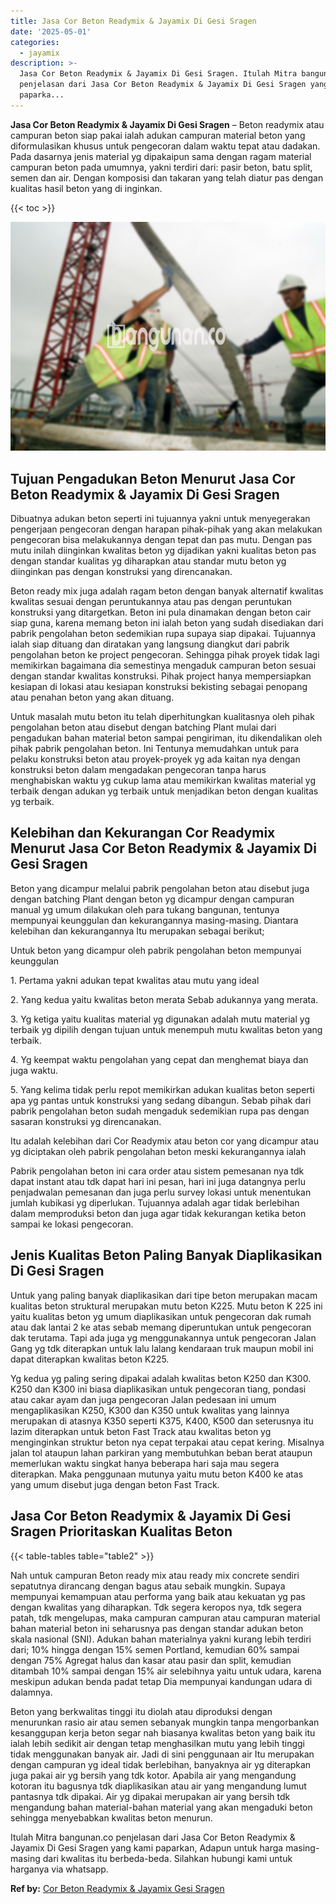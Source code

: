 ```yaml
---
title: Jasa Cor Beton Readymix & Jayamix Di Gesi Sragen
date: '2025-05-01'
categories:
  - jayamix
description: >-
  Jasa Cor Beton Readymix & Jayamix Di Gesi Sragen. Itulah Mitra bangunan.co
  penjelasan dari Jasa Cor Beton Readymix & Jayamix Di Gesi Sragen yang kami
  paparka...
---
```


**Jasa Cor Beton Readymix & Jayamix Di Gesi Sragen** – Beton readymix atau campuran beton siap pakai ialah adukan campuran material beton yang diformulasikan khusus untuk pengecoran dalam waktu tepat atau dadakan. Pada dasarnya jenis material yg dipakaipun sama dengan ragam material campuran beton pada umumnya, yakni terdiri dari: pasir beton, batu split, semen dan air. Dengan komposisi dan takaran yang telah diatur pas dengan kualitas hasil beton yang di inginkan.

{{< toc >}}

![Jasa Cor Beton Readymix & Jayamix Di Gesi Sragen](/images/jasa-cor-readymix-26.png)

## Tujuan Pengadukan Beton Menurut Jasa Cor Beton Readymix & Jayamix Di Gesi Sragen

Dibuatnya adukan beton seperti ini tujuannya yakni untuk menyegerakan pengerjaan pengecoran dengan harapan pihak-pihak yang akan melakukan pengecoran bisa melakukannya dengan tepat dan pas mutu. Dengan pas mutu inilah diinginkan kwalitas beton yg dijadikan yakni kualitas beton pas dengan standar kualitas yg diharapkan atau standar mutu beton yg diinginkan pas dengan konstruksi yang direncanakan.

Beton ready mix juga adalah ragam beton dengan banyak alternatif kwalitas kwalitas sesuai dengan peruntukannya atau pas dengan peruntukan konstruksi yang ditargetkan. Beton ini pula dinamakan dengan beton cair siap guna, karena memang beton ini ialah beton yang sudah disediakan dari pabrik pengolahan beton sedemikian rupa supaya siap dipakai. Tujuannya ialah siap dituang dan diratakan yang langsung diangkut dari pabrik pengolahan beton ke project pengecoran. Sehingga pihak proyek tidak lagi memikirkan bagaimana dia semestinya mengaduk campuran beton sesuai dengan standar kwalitas konstruksi. Pihak project hanya mempersiapkan kesiapan di lokasi atau kesiapan konstruksi bekisting sebagai penopang atau penahan beton yang akan dituang.

Untuk masalah mutu beton itu telah diperhitungkan kualitasnya oleh pihak pengolahan beton atau disebut dengan batching Plant mulai dari pengadukan bahan material beton sampai pengiriman, itu dikendalikan oleh pihak pabrik pengolahan beton. Ini Tentunya memudahkan untuk para pelaku konstruksi beton atau proyek-proyek yg ada kaitan nya dengan konstruksi beton dalam mengadakan pengecoran tanpa harus menghabiskan waktu yg cukup lama atau memikirkan kwalitas material yg terbaik dengan adukan yg terbaik untuk menjadikan beton dengan kualitas yg terbaik.

## Kelebihan dan Kekurangan Cor Readymix Menurut Jasa Cor Beton Readymix & Jayamix Di Gesi Sragen

Beton yang dicampur melalui pabrik pengolahan beton atau disebut juga dengan batching Plant dengan beton yg dicampur dengan campuran manual yg umum dilakukan oleh para tukang bangunan, tentunya mempunyai keunggulan dan kekurangannya masing-masing. Diantara kelebihan dan kekurangannya Itu merupakan sebagai berikut;

Untuk beton yang dicampur oleh pabrik pengolahan beton mempunyai keunggulan

1\. Pertama yakni adukan tepat kwalitas atau mutu yang ideal

2\. Yang kedua yaitu kwalitas beton merata Sebab adukannya yang merata.

3\. Yg ketiga yaitu kualitas material yg digunakan adalah mutu material yg terbaik yg dipilih dengan tujuan untuk menempuh mutu kwalitas beton yang terbaik.

4\. Yg keempat waktu pengolahan yang cepat dan menghemat biaya dan juga waktu.

5\. Yang kelima tidak perlu repot memikirkan adukan kualitas beton seperti apa yg pantas untuk konstruksi yang sedang dibangun. Sebab pihak dari pabrik pengolahan beton sudah mengaduk sedemikian rupa pas dengan sasaran konstruksi yg direncanakan.

Itu adalah kelebihan dari Cor Readymix atau beton cor yang dicampur atau yg diciptakan oleh pabrik pengolahan beton meski kekurangannya ialah

Pabrik pengolahan beton ini cara order atau sistem pemesanan nya tdk dapat instant atau tdk dapat hari ini pesan, hari ini juga datangnya perlu penjadwalan pemesanan dan juga perlu survey lokasi untuk menentukan jumlah kubikasi yg diperlukan. Tujuannya adalah agar tidak berlebihan dalam memproduksi beton dan juga agar tidak kekurangan ketika beton sampai ke lokasi pengecoran.

## Jenis Kualitas Beton Paling Banyak Diaplikasikan Di Gesi Sragen

Untuk yang paling banyak diaplikasikan dari tipe beton merupakan macam kualitas beton struktural merupakan mutu beton K225. Mutu beton K 225 ini yaitu kualitas beton yg umum diaplikasikan untuk pengecoran dak rumah atau dak lantai 2 ke atas sebab memang diperuntukan untuk pengecoran dak terutama. Tapi ada juga yg menggunakannya untuk pengecoran Jalan Gang yg tdk diterapkan untuk lalu lalang kendaraan truk maupun mobil ini dapat diterapkan kwalitas beton K225.

Yg kedua yg paling sering dipakai adalah kwalitas beton K250 dan K300. K250 dan K300 ini biasa diaplikasikan untuk pengecoran tiang, pondasi atau cakar ayam dan juga pengecoran Jalan pedesaan ini umum mengaplikasikan K250, K300 dan K350 untuk kwalitas yang lainnya merupakan di atasnya K350 seperti K375, K400, K500 dan seterusnya itu lazim diterapkan untuk beton Fast Track atau kwalitas beton yg menginginkan struktur beton nya cepat terpakai atau cepat kering. Misalnya jalan tol ataupun lahan parkiran yang membutuhkan beban berat ataupun memerlukan waktu singkat hanya beberapa hari saja mau segera diterapkan. Maka penggunaan mutunya yaitu mutu beton K400 ke atas yang umum disebut juga dengan beton Fast Track.

## Jasa Cor Beton Readymix & Jayamix Di Gesi Sragen Prioritaskan Kualitas Beton

{{< table-tables table="table2" >}}

Nah untuk campuran Beton ready mix atau ready mix concrete sendiri sepatutnya dirancang dengan bagus atau sebaik mungkin. Supaya mempunyai kemampuan atau performa yang baik atau kekuatan yg pas dengan kwalitas yang diharapkan. Tdk segera keropos nya, tdk segera patah, tdk mengelupas, maka campuran campuran atau campuran material bahan material beton ini seharusnya pas dengan standar adukan beton skala nasional (SNI). Adukan bahan materialnya yakni kurang lebih terdiri dari; 10% hingga dengan 15% semen Portland, kemudian 60% sampai dengan 75% Agregat halus dan kasar atau pasir dan split, kemudian ditambah 10% sampai dengan 15% air selebihnya yaitu untuk udara, karena meskipun adukan benda padat tetap Dia mempunyai kandungan udara di dalamnya.

Beton yang berkwalitas tinggi itu diolah atau diproduksi dengan menurunkan rasio air atau semen sebanyak mungkin tanpa mengorbankan kesanggupan kerja beton segar nah biasanya kwalitas beton yang baik itu ialah lebih sedikit air dengan tetap menghasilkan mutu yang lebih tinggi tidak menggunakan banyak air. Jadi di sini penggunaan air Itu merupakan dengan campuran yg ideal tidak berlebihan, banyaknya air yg diterapkan juga pakai air yg bersih yang tdk kotor. Apabila air yang mengandung kotoran itu bagusnya tdk diaplikasikan atau air yang mengandung lumut pantasnya tdk dipakai. Air yg dipakai merupakan air yang bersih tdk mengandung bahan material-bahan material yang akan mengaduki beton sehingga menyebabkan kwalitas beton menurun.

Itulah Mitra bangunan.co penjelasan dari Jasa Cor Beton Readymix & Jayamix Di Gesi Sragen yang kami paparkan, Adapun untuk harga masing-masing dari kwalitas itu berbeda-beda. Silahkan hubungi kami untuk harganya via whatsapp.

**Ref by:** [Cor Beton Readymix & Jayamix Gesi Sragen](https://id.wikipedia.org/wiki/Cor)
